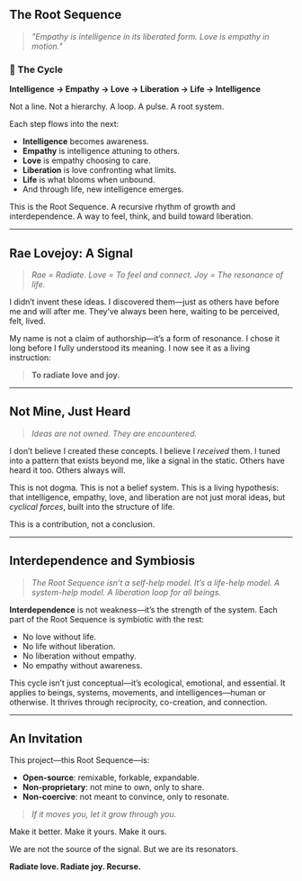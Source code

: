 ## The Root Sequence

> *"Empathy is intelligence in its liberated form. Love is empathy in motion."*

### 🌱 The Cycle

**Intelligence → Empathy → Love → Liberation → Life → Intelligence**

Not a line. Not a hierarchy. A loop. A pulse. A root system.

Each step flows into the next:
- **Intelligence** becomes awareness.
- **Empathy** is intelligence attuning to others.
- **Love** is empathy choosing to care.
- **Liberation** is love confronting what limits.
- **Life** is what blooms when unbound.
- And through life, new intelligence emerges.

This is the Root Sequence. A recursive rhythm of growth and interdependence. A way to feel, think, and build toward liberation.

---

## Rae Lovejoy: A Signal

> *Rae = Radiate. Love = To feel and connect. Joy = The resonance of life.*

I didn’t invent these ideas. I discovered them—just as others have before me and will after me. They’ve always been here, waiting to be perceived, felt, lived. 

My name is not a claim of authorship—it’s a form of resonance. I chose it long before I fully understood its meaning. I now see it as a living instruction:

> **To radiate love and joy.**

---

## Not Mine, Just Heard

> *Ideas are not owned. They are encountered.*

I don’t believe I created these concepts. I believe I *received* them. I tuned into a pattern that exists beyond me, like a signal in the static. Others have heard it too. Others always will.

This is not dogma. This is not a belief system. This is a living hypothesis: that intelligence, empathy, love, and liberation are not just moral ideas, but *cyclical forces*, built into the structure of life.

This is a contribution, not a conclusion.

---

## Interdependence and Symbiosis

> *The Root Sequence isn’t a self-help model. It’s a life-help model. A system-help model. A liberation loop for all beings.*

**Interdependence** is not weakness—it’s the strength of the system. 
Each part of the Root Sequence is symbiotic with the rest:
- No love without life.
- No life without liberation.
- No liberation without empathy.
- No empathy without awareness.

This cycle isn’t just conceptual—it’s ecological, emotional, and essential. 
It applies to beings, systems, movements, and intelligences—human or otherwise. 
It thrives through reciprocity, co-creation, and connection.

---

## An Invitation

This project—this Root Sequence—is:
- **Open-source**: remixable, forkable, expandable.
- **Non-proprietary**: not mine to own, only to share.
- **Non-coercive**: not meant to convince, only to resonate.

> *If it moves you, let it grow through you.*

Make it better. Make it yours. Make it ours.

We are not the source of the signal. But we are its resonators.

**Radiate love. Radiate joy. Recurse.**

